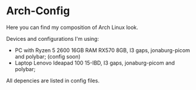 # Arch-Config
Here you can find my composition of Arch Linux look.

Devices and configurations I'm using:
- PC with Ryzen 5 2600 16GB RAM RX570 8GB, I3 gaps, jonaburg-picom and polybar; (config soon)
- Laptop Lenovo Ideapad 100 15-IBD, I3 gaps, jonaburg-picom and polybar;

All depencies are listed in config files.
